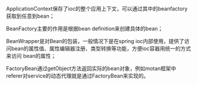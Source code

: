 ApplicationContext保存了ioc的整个应用上下文，可以通过其中的beanfactory获取到任意到bean；

BeanFactory主要的作用是根据bean definition来创建具体的bean；

BeanWrapper是对Bean的包装，一般情况下是在spring ioc内部使用，提供了访问bean的属性值、属性编辑器注册、类型转换等功能，方便ioc容器用统一的方式来访问
bean的属性；

FactoryBean通过getObject方法返回实际的bean对象，例如motan框架中referer对service的动态代理就是通过FactoryBean来实现的。
